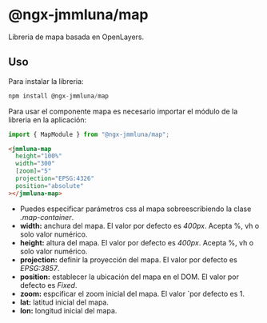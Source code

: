 # @ngx-jmmluna/map

Libreria de mapa basada en OpenLayers.

## Uso

Para instalar la libreria:

```js
npm install @ngx-jmmluna/map
```

Para usar el componente mapa es necesario importar el módulo de la libreria en la aplicación:

```typescript
import { MapModule } from "@ngx-jmmluna/map";
```

```html
<jmmluna-map
  height="100%"
  width="300"
  [zoom]="5"
  projection="EPSG:4326"
  position="absolute"
></jmmluna-map>
```

- Puedes especificar parámetros css al mapa sobreescribiendo la clase _.map-container_.
- **width:** anchura del mapa. El valor por defecto es _400px_. Acepta %, vh o solo valor numérico.
- **height:** altura del mapa. El valor por defecto es _400px_. Acepta %, vh o solo valor numérico.
- **projection:** definir la proyección del mapa. El valor por defecto es _EPSG:3857_.
- **position:** establecer la ubicación del mapa en el DOM. El valor por defecto es _Fixed_.
- **zoom:** espcificar el zoom inicial del mapa. El valor `por defecto es 1.
- **lat:** latitud inicial del mapa.
- **lon:** longitud inicial del mapa.
